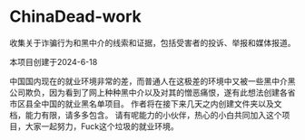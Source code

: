# ChinaDead-work
收集关于诈骗行为和黑中介的线索和证据，包括受害者的投诉、举报和媒体报道。

本项目创建于2024-6-18

中国国内现在的就业环境非常的差，而普通人在这极差的环境中又被一些黑中介黑公司欺负，因为看到了网上种种黑中介以及对其的憎恶痛恨，遂有此想法创建各省市区县全中国的就业黑名单项目。
作者将在接下来几天之内创建文件夹以及文档，能力有限，请多多包含。
请有呢能力的小伙伴，热心的小白共同加入这个项目，大家一起努力，Fuck这个垃圾的就业环境。


